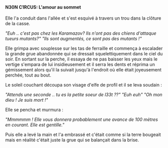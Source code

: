 #### N30N C1RCUS: L'amour au sommet


Elle l'a conduit dans l'allée et s'est esquivé à travers un trou dans la clôture de la casse.

*"Euh .. c'est pas chez les Karamazov? Ils n'ont pas des chiens d'attaque tueurs mutants?"*
*"Ils sont augmentés, ce sont pas des mutants !"*

Elle grimpa avec souplesse sur les tas de ferraille et commença à escalader la grande grue abandonnée qui se dressait squelettiquement dans le ciel du soir. En sortant sur la perche, il essaya de ne pas baisser les yeux mais le vertige s'empara de lui insidieusement et il serra les dents et réprima un gémissement alors qu'il la suivait jusqu'à l'endroit où elle était joyeusement perchée, tout au bout.

Le soleil couchant découpa son visage d'elfe de profil et il se leva soudain :

*"Attends une seconde .. tu es la petite soeur de l33t ??"*
*"Euh euh"*
*"Oh mon dieu ! Je suis mort !"*

Elle se pencha et murmura :

*"Mmmmmm ! Elle vous donnera probablement une avance de 100 mètres en courant. Elle est gentille."*

Puis elle a levé la main et l'a embrassé et c'était comme si la terre bougeait mais en réalité c'était juste la grue qui se balançait dans la brise.
